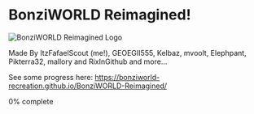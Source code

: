 # BonziWORLD Reimagined!
![BonziWORLD Reimagined Logo](https://raw.githubusercontent.com/heyjoeway/BonziWORLD/refs/heads/master/src/www/img/readme/logo.png)

Made By ItzFafaelScout (me!), GEOEGII555, Kelbaz, mvoolt, Elephpant, Pikterra32, mallory and RixInGithub and more...

See some progress here: https://bonziworld-recreation.github.io/BonziWORLD-Reimagined/

0% complete
